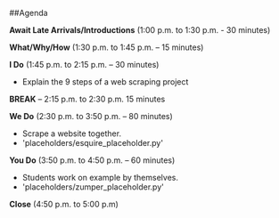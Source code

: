 ##Agenda

**Await Late Arrivals/Introductions** (1:00 p.m. to 1:30 p.m. - 30 minutes)

**What/Why/How** (1:30 p.m. to 1:45 p.m. – 15 minutes)

**I Do** (1:45 p.m. to 2:15 p.m. – 30 minutes)
- Explain the 9 steps of a web scraping project 

**BREAK** – 2:15 p.m. to 2:30 p.m. 15 minutes

**We Do** (2:30 p.m. to 3:50 p.m. – 80 minutes)
- Scrape a website together. 
- 'placeholders/esquire_placeholder.py'

**You Do** (3:50 p.m. to 4:50 p.m. – 60 minutes)
- Students work on example by themselves.
- 'placeholders/zumper_placeholder.py'

**Close** (4:50 p.m. to 5:00 p.m)


